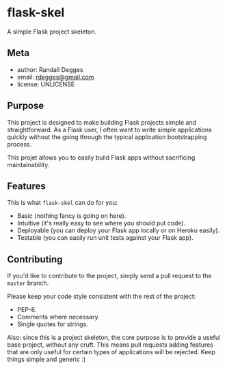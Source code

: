 # flask-skel

A simple Flask project skeleton.


## Meta

* author:   Randall Degges
* email:    rdegges@gmail.com
* license:  UNLICENSE


## Purpose

This project is designed to make building Flask projects simple and
straightforward. As a Flask user, I often want to write simple applications
quickly without the going through the typical application bootstrapping
process.

This projet allows you to easily build Flask apps without sacrificing
maintainability.


## Features

This is what ``flask-skel`` can do for you:

* Basic (nothing fancy is going on here).
* Intuitive (it's really easy to see where you should put code).
* Deployable (you can deploy your Flask app locally or on Heroku easily).
* Testable (you can easily run unit tests against your Flask app).


## Contributing

If you'd like to contribute to the project, simply send a pull request to the
``master`` branch.

Please keep your code style consistent with the rest of the project:

* PEP-8.
* Comments where necessary.
* Single quotes for strings.

Also: since this is a project skeleton, the core purpose is to provide a useful
base project, without any cruft. This means pull requests adding features that
are only useful for certain types of applications will be rejected. Keep things
simple and generic :)
